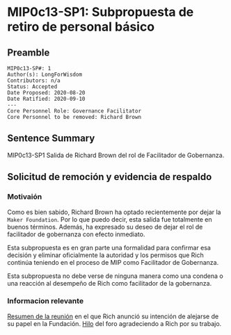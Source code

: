 # MIP0c13-SP1: Subpropuesta de retiro de personal básico

## Preamble
```
MIP0c13-SP#: 1
Author(s): LongForWisdom
Contributors: n/a
Status: Accepted
Date Proposed: 2020-08-20 
Date Ratified: 2020-09-10
---
Core Personnel Role: Governance Facilitator
Core Personnel to be removed: Richard Brown
```

## Sentence Summary
MIP0c13-SP1 Salida de Richard Brown del rol de Facilitador de Gobernanza.

## Solicitud de remoción y evidencia de respaldo
    
### Motivaión
Como es bien sabido, Richard Brown ha optado recientemente por dejar la `Maker Foundation`. Por lo que puedo decir, esta salida fue totalmente en buenos términos. Además, ha expresado su deseo de dejar el rol de facilitador de gobernanza con efecto inmediato.

Esta subpropuesta es en gran parte una formalidad para confirmar esa decisión y eliminar oficialmente la autoridad y los permisos que Rich continúa teniendo en el proceso de MIP como Facilitador de Gobernanza.

Esta subpropuesta no debe verse de ninguna manera como una condena o una reacción al desempeño de Rich como facilitador de la gobernanza.

### Informacion relevante
[Resumen de la reunión](https://github.com/makerdao/community/blob/master/governance/governance-and-risk-meetings/summaries/episode-102.md#rich-brown) en el que Rich anunció su intención de alejarse de su papel en la Fundación.
[Hilo](https://forum.makerdao.com/t/thank-you-rich-brown/3379) del foro agradeciendo a Rich por su trabajo.  
